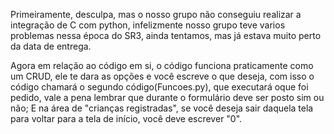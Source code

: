 Primeiramente, desculpa, mas o nosso grupo não conseguiu realizar a integração de C com python, infelizmente nosso grupo teve varios problemas nessa época do SR3, ainda tentamos, mas já estava muito perto da data de entrega.

Agora em relação ao código em si, o código funciona praticamente como um CRUD, ele te dara as opções e você escreve o que deseja, com isso o código chamará o segundo código(Funcoes.py), que executará oque foi pedido, vale a pena lembrar que durante o formulário deve ser posto sim ou não; E na área de "crianças registradas", se você deseja sair daquela tela para voltar para a tela de início, você deve escrever "0".
